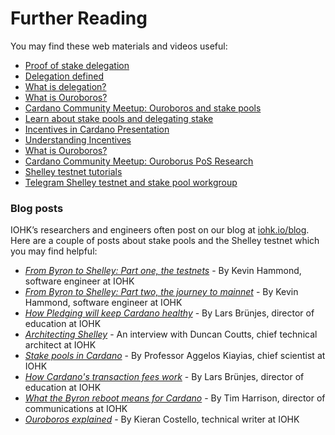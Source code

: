 # Further Reading

You may find these web materials and videos useful:

* [Proof of stake delegation](https://www.youtube.com/watch?v=Um9RaJVxl6o)
* [Delegation defined](https://www.youtube.com/watch?v=BapcrB8xSeI&feature=youtu.be)
* [What is delegation?](https://youtu.be/BapcrB8xSeI)
* [What is Ouroboros?](https://www.cardano.org/en/ouroboros/)
* [Cardano Community Meetup: Ouroboros and stake pools](https://www.youtube.com/watch?v=ur1lttBXAGM)
* [Learn about stake pools and delegating stake](https://staking.cardano.org/) 
* [Incentives in Cardano Presentation](https://static.iohk.io/docs/extra/Incentives-in-Cardano-Presentation.pdf)
* [Understanding Incentives](https://youtu.be/C6DlCL6p_UE)
* [What is Ouroboros?](https://www.cardano.org/en/ouroboros/)
* [Cardano Community Meetup: Ouroborus PoS Research](https://www.youtube.com/watch?v=ur1lttBXAGM) 
* [Shelley testnet tutorials](https://github.com/input-output-hk/cardano-tutorials)
* [Telegram Shelley testnet and stake pool workgroup](https://t.me/CardanoStakePoolWorkgroup)

### Blog posts

IOHK’s researchers and engineers often post on our blog at [iohk.io/blog](https://iohk.io/blog/). Here are a couple of  posts about stake pools and the Shelley testnet which you may find helpful:

* _[From Byron to Shelley: Part one, the testnets](https://iohk.io/en/blog/posts/2020/04/29/from-byron-to-shelley-part-one-the-testnets/)_ - By Kevin Hammond, software engineer at IOHK
* _[From Byron to Shelley: Part two, the journey to mainnet](https://iohk.io/en/blog/posts/2020/05/11/from-byron-to-shelley-part-two-the-journey-to-the-mainnet/)_ - By Kevin Hammond, software engineer at IOHK
* _[How Pledging will keep Cardano healthy](https://iohk.io/en/blog/posts/2020/05/12/how-pledging-encourages-a-healthy-decentralized-cardano-ecosystem/)_ - By Lars Brünjes, director of education at IOHK
* _[Architecting Shelley](https://iohk.io/en/blog/posts/2020/04/07/architecting-shelley-an-interview-with-duncan-coutts-1/)_ - An interview with Duncan Coutts, chief technical architect at IOHK
* _[Stake pools in Cardano](https://iohk.io/blog/stake-pools-in-cardano/)_ - By Professor Aggelos Kiayias, chief scientist at IOHK
* _[How Cardano's transaction fees work](https://iohk.io/blog/how-cardanos-transaction-fees-work/)_ - By Lars Brünjes, director of education at IOHK
* _[What the Byron reboot means for Cardano](https://iohk.io/en/blog/posts/2020/03/30/what-the-byron-reboot-means-for-cardano/)_ - By Tim Harrison, director of communications at IOHK
* _[Ouroboros explained](https://iohk.io/en/blog/posts/2020/03/23/from-classic-to-hydra-the-implementations-of-ouroboros-explained/)_ - By Kieran Costello, technical writer at IOHK
